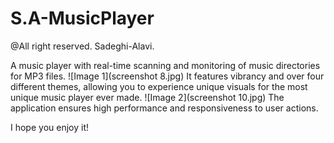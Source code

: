 # S.A-MusicPlayer

@All right reserved. Sadeghi-Alavi.

A music player with real-time scanning and monitoring of music directories for MP3 files. 
![Image 1](screenshot 8.jpg)
It features vibrancy and over four different themes, allowing you to experience unique visuals for the most unique music player ever made.
![Image 2](screenshot 10.jpg)
The application ensures high performance and responsiveness to user actions.

I hope you enjoy it!
